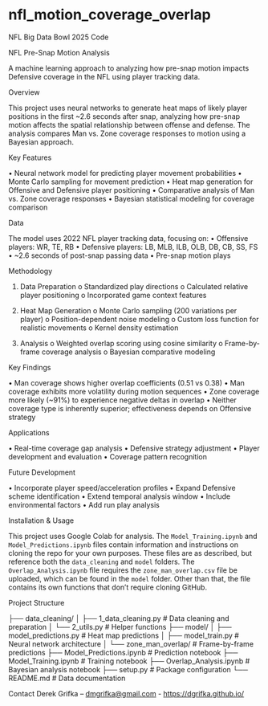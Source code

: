# nfl_motion_coverage_overlap
NFL Big Data Bowl 2025 Code

NFL Pre-Snap Motion Analysis

A machine learning approach to analyzing how pre-snap motion impacts Defensive coverage in the NFL using player tracking data.

Overview

This project uses neural networks to generate heat maps of likely player positions in the first ~2.6 seconds after snap, analyzing how pre-snap motion affects the spatial relationship between offense and defense. The analysis compares Man vs. Zone coverage responses to motion using a Bayesian approach.

Key Features

•	Neural network model for predicting player movement probabilities
•	Monte Carlo sampling for movement prediction
•	Heat map generation for Offensive and Defensive player positioning
•	Comparative analysis of Man vs. Zone coverage responses
•	Bayesian statistical modeling for coverage comparison

Data

The model uses 2022 NFL player tracking data, focusing on:
•	Offensive players: WR, TE, RB
•	Defensive players: LB, MLB, ILB, OLB, DB, CB, SS, FS
•	~2.6 seconds of post-snap passing data
•	Pre-snap motion plays

Methodology

1.	Data Preparation 
o	Standardized play directions
o	Calculated relative player positioning
o	Incorporated game context features

2.	Heat Map Generation 
o	Monte Carlo sampling (200 variations per player)
o	Position-dependent noise modeling
o	Custom loss function for realistic movements
o	Kernel density estimation

3.	Analysis 
o	Weighted overlap scoring using cosine similarity
o	Frame-by-frame coverage analysis
o	Bayesian comparative modeling

Key Findings

•	Man coverage shows higher overlap coefficients (0.51 vs 0.38)
•	Man coverage exhibits more volatility during motion sequences
•	Zone coverage more likely (~91%) to experience negative deltas in overlap
•	Neither coverage type is inherently superior; effectiveness depends on Offensive strategy

Applications

•	Real-time coverage gap analysis
•	Defensive strategy adjustment
•	Player development and evaluation
•	Coverage pattern recognition

Future Development

•	Incorporate player speed/acceleration profiles
•	Expand Defensive scheme identification
•	Extend temporal analysis window
•	Include environmental factors
•	Add run play analysis

Installation & Usage

This project uses Google Colab for analysis. The `Model_Training.ipynb` and `Model_Predictions.ipynb` files contain information and instructions on cloning the repo for your own purposes. These files are as described, but reference both the `data_cleaning` and `model` folders. The `Overlap_Analysis.ipynb` file requires the `zone_man_overlap.csv` file be uploaded, which can be found in the `model` folder. Other than that, the file contains its own functions that don’t require cloning GitHub.

Project Structure

├── data_cleaning/
│   ├── 1_data_cleaning.py         # Data cleaning and preparation
│   └── 2_utils.py                 # Helper functions
├── model/
│   ├── model_predictions.py       # Heat map predictions
│   ├── model_train.py            # Neural network architecture
│   └── zone_man_overlap/         # Frame-by-frame predictions
├── Model_Predictions.ipynb       # Prediction notebook
├── Model_Training.ipynb         # Training notebook
├── Overlap_Analysis.ipynb       # Bayesian analysis notebook
├── setup.py                    # Package configuration
└── README.md                   # Data documentation

Contact
Derek Grifka – dmgrifka@gmail.com - https://dgrifka.github.io/
